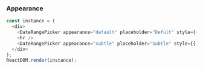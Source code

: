 ### Appearance

<!--start-code-->

```js
const instance = (
  <div>
    <DateRangePicker appearance="default" placeholder="Defult" style={{ width: 280 }} />
    <hr />
    <DateRangePicker appearance="subtle" placeholder="Subtle" style={{ width: 280 }} />
  </div>
);
ReactDOM.render(instance);
```

<!--end-code-->
